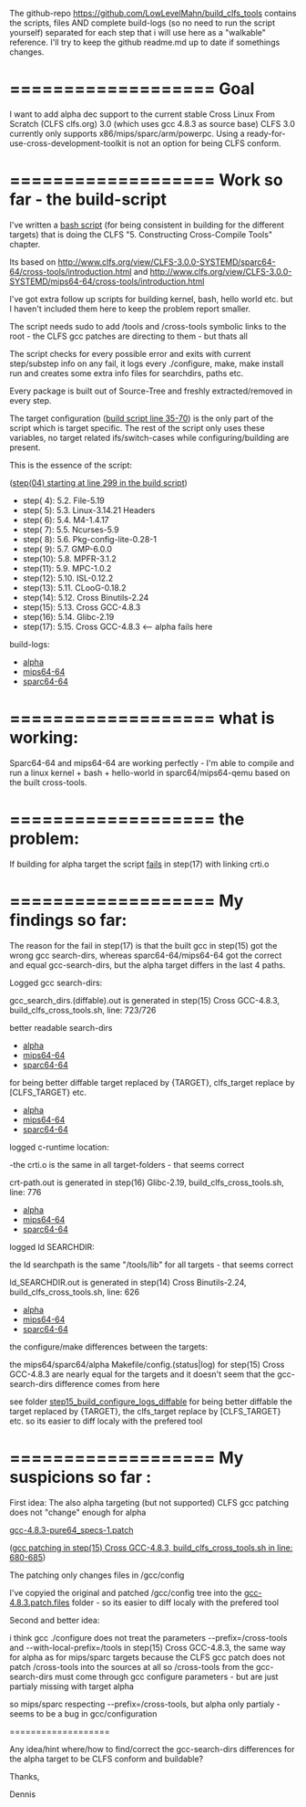 The github-repo https://github.com/LowLevelMahn/build_clfs_tools contains the scripts, files AND complete build-logs (so no need to run the script yourself) 
separated for each step that i will use here as a "walkable" reference. I'll try to keep the github readme.md up to date if somethings changes.

===================
Goal
===================

I want to add alpha dec support to the current stable Cross Linux From Scratch (CLFS clfs.org) 3.0 (which uses gcc 4.8.3 as source base)
CLFS 3.0 currently only supports x86/mips/sparc/arm/powerpc.
Using a ready-for-use-cross-development-toolkit is not an option for being CLFS conform.

===================
Work so far - the build-script
===================

I've written a [bash script](build_clfs_cross_tools.sh) (for being consistent in building for the different targets) 
that is doing the CLFS "5. Constructing Cross-Compile Tools" chapter.

Its based on http://www.clfs.org/view/CLFS-3.0.0-SYSTEMD/sparc64-64/cross-tools/introduction.html and 
http://www.clfs.org/view/CLFS-3.0.0-SYSTEMD/mips64-64/cross-tools/introduction.html

I've got extra follow up scripts for building kernel, bash, hello world etc. but I haven't included them here to keep the problem report smaller.

The script needs sudo to add /tools and /cross-tools symbolic links to the root - the CLFS gcc patches are directing to them - but thats all

The script checks for every possible error and exits with current step/substep info on any fail, it logs every ./configure, make, make install run
and creates some extra info files for searchdirs, paths etc.

Every package is built out of Source-Tree and freshly extracted/removed in every step.

The target configuration ([build script line 35-70](build_clfs_cross_tools.sh#L35-L70)) is the only part of the script which is target specific.
The rest of the script only uses these variables, no target related ifs/switch-cases while configuring/building are present.

This is the essence of the script:

([step(04) starting at line 299 in the build script](build_clfs_cross_tools.sh#L299))
* step( 4): 5.2.  File-5.19 
* step( 5): 5.3.  Linux-3.14.21 Headers
* step( 6): 5.4.  M4-1.4.17
* step( 7): 5.5.  Ncurses-5.9
* step( 8): 5.6.  Pkg-config-lite-0.28-1
* step( 9): 5.7.  GMP-6.0.0
* step(10): 5.8.  MPFR-3.1.2
* step(11): 5.9.  MPC-1.0.2
* step(12): 5.10. ISL-0.12.2
* step(13): 5.11. CLooG-0.18.2
* step(14): 5.12. Cross Binutils-2.24
* step(15): 5.13. Cross GCC-4.8.3
* step(16): 5.14. Glibc-2.19
* step(17): 5.15. Cross GCC-4.8.3 <-- alpha fails here

build-logs: 
* [alpha](clfs_cross_tools/system/alpha/build_log)
* [mips64-64](clfs_cross_tools/system/mips64-64/build_log)
* [sparc64-64](clfs_cross_tools/system/sparc64-64/build_log)

===================
what is working:
===================

Sparc64-64 and mips64-64 are working perfectly - I'm able to compile and run a linux kernel + bash + hello-world in sparc64/mips64-qemu
based on the built cross-tools.

===================
the problem:
===================

If building for alpha target the script [fails](clfs_cross_tools/system/alpha/build_log/step_17_gcc-4.8.3/make.out#L3776) in step(17) with linking crti.o

===================
My findings so far:
===================

The reason for the fail in step(17) is that the built gcc in step(15) got the wrong gcc search-dirs, whereas
sparc64-64/mips64-64 got the correct and equal gcc-search-dirs, but the alpha target differs in the last 4 paths.

Logged gcc search-dirs:

gcc_search_dirs.(diffable).out is generated in step(15) Cross GCC-4.8.3, build_clfs_cross_tools.sh, line: 723/726

better readable search-dirs
* [alpha](clfs_cross_tools/system/alpha/build_log/step_15_gcc-4.8.3/gcc_search_dirs.out)
* [mips64-64](clfs_cross_tools/system/mips64-64/build_log/step_15_gcc-4.8.3/gcc_search_dirs.out)
* [sparc64-64](clfs_cross_tools/system/sparc64-64/build_log/step_15_gcc-4.8.3/gcc_search_dirs.out)

for being better diffable target replaced by {TARGET}, clfs_target replace by [CLFS_TARGET} etc.
* [alpha](clfs_cross_tools/system/alpha/build_log/step_15_gcc-4.8.3/gcc_search_dirs.diffable.out)
* [mips64-64](clfs_cross_tools/system/mips64-64/build_log/step_15_gcc-4.8.3/gcc_search_dirs.diffable.out)
* [sparc64-64](clfs_cross_tools/system/sparc64-64/build_log/step_15_gcc-4.8.3/gcc_search_dirs.diffable.out)

logged c-runtime location:

-the crti.o is the same in all target-folders - that seems correct

crt-path.out is generated in step(16) Glibc-2.19, build_clfs_cross_tools.sh, line: 776
* [alpha](clfs_cross_tools/system/alpha/build_log/step_16_glibc-2.19/crt-path.out)
* [mips64-64](clfs_cross_tools/system/mips64-64/build_log/step_16_glibc-2.19/crt-path.out)
* [sparc64-64](clfs_cross_tools/system/sparc64-64/build_log/step_16_glibc-2.19/crt-path.out)

logged ld SEARCHDIR:

the ld searchpath is the same "/tools/lib" for all targets - that seems correct

ld_SEARCHDIR.out is generated in step(14) Cross Binutils-2.24, build_clfs_cross_tools.sh, line: 626
* [alpha](clfs_cross_tools/system/alpha/build_log/step_14_binutils-2.24/ld_SEARCHDIR.out)
* [mips64-64](clfs_cross_tools/system/mips64-64/build_log/step_14_binutils-2.24/ld_SEARCHDIR.out)
* [sparc64-64](clfs_cross_tools/system/sparc64-64/build_log/step_14_binutils-2.24/ld_SEARCHDIR.out)

the configure/make differences between the targets:

the mips64/sparc64/alpha Makefile/config.(status|log) for step(15) Cross GCC-4.8.3 are nearly equal for the targets
and it doesn't seem that the gcc-search-dirs difference comes from here

see folder [step15_build_configure_logs_diffable](/step15_build_configure_logs_diffable)
for being better diffable the target replaced by {TARGET}, the clfs_target replace by [CLFS_TARGET} etc. so its easier to diff localy with the prefered tool

===================
My suspicions so far : 
===================

First idea: The also alpha targeting (but not supported) CLFS gcc patching does not "change" enough for alpha

[gcc-4.8.3-pure64_specs-1.patch](clfs_cross_tools/files/gcc-4.8.3-pure64_specs-1.patch)

([gcc patching in step(15) Cross GCC-4.8.3, build_clfs_cross_tools.sh in line: 680-685](build_clfs_cross_tools.sh#L680-L685))

The patching only changes files in /gcc/config

I've copyied the original and patched /gcc/config tree into the [gcc-4.8.3.patch.files](gcc-4.8.3.patch.files) folder - so its easier to diff localy with the prefered tool

Second and better idea: 

i think gcc ./configure does not treat the parameters --prefix=/cross-tools and --with-local-prefix=/tools in step(15) Cross GCC-4.8.3, the same way for alpha as for mips/sparc targets
because the CLFS gcc patch does not patch /cross-tools into the sources at all so /cross-tools from the gcc-search-dirs must come through gcc configure parameters - but are just partialy missing with target alpha

so mips/sparc respecting --prefix=/cross-tools, but alpha only partialy - seems to be a bug in gcc/configuration

===================

Any idea/hint where/how to find/correct the gcc-search-dirs differences for the alpha target to be CLFS conform and buildable?

Thanks,

Dennis
